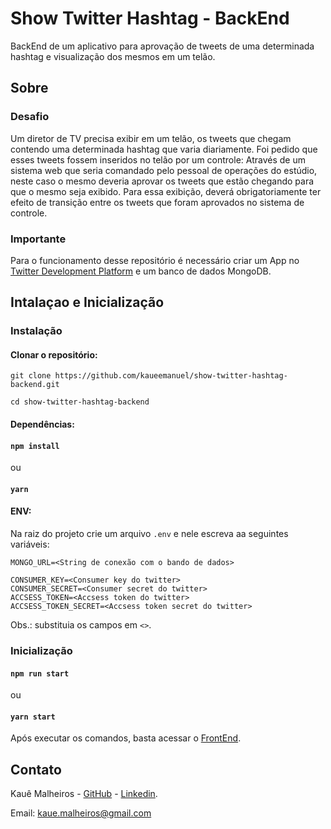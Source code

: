 <div align="">
    <h1>Show Twitter Hashtag - BackEnd</h1>
    BackEnd de um aplicativo para aprovação de tweets de uma determinada hashtag e visualização dos mesmos em um telão.
</div>
 


## Sobre
### Desafio
Um diretor de TV precisa exibir em um telão, os tweets que chegam contendo uma determinada hashtag que varia diariamente. Foi pedido que esses tweets fossem inseridos no telão por um controle: Através de um sistema web que seria comandado pelo pessoal de operações do estúdio, neste caso o mesmo deveria aprovar os tweets que estão chegando para que o mesmo seja exibido. Para essa exibição, deverá obrigatoriamente ter efeito de transição entre os tweets que foram aprovados no sistema de controle.

### Importante
Para o funcionamento desse repositório é necessário criar um App no [Twitter Development Platform](https://developer.twitter.com/en/docs/basics/getting-started) e um banco de dados MongoDB.

## Intalaçao e Inicialização
### Instalação
#### Clonar o repositório:

```
git clone https://github.com/kaueemanuel/show-twitter-hashtag-backend.git

cd show-twitter-hashtag-backend
```

#### Dependências:

#### `npm install`
ou
#### `yarn` 

#### ENV:
Na raiz do projeto crie um arquivo `.env` e nele escreva aa seguintes variáveis:

```
MONGO_URL=<String de conexão com o bando de dados>

CONSUMER_KEY=<Consumer key do twitter>
CONSUMER_SECRET=<Consumer secret do twitter>
ACCSESS_TOKEN=<Accsess token do twitter>
ACCSESS_TOKEN_SECRET=<Accsess token secret do twitter>
```
Obs.: substituia os campos em `<>`.

### Inicialização

#### `npm run start`
ou 
#### `yarn start` 

Após executar os comandos, basta acessar o [FrontEnd](https://github.com/kaueemanuel/show-twitter-hashtag-frontend).


## Contato


Kauê Malheiros - [GitHub](https://github.com/kaueemanuel) - [Linkedin](https://www.linkedin.com/in/kaue-malheiros).

Email: kaue.malheiros@gmail.com